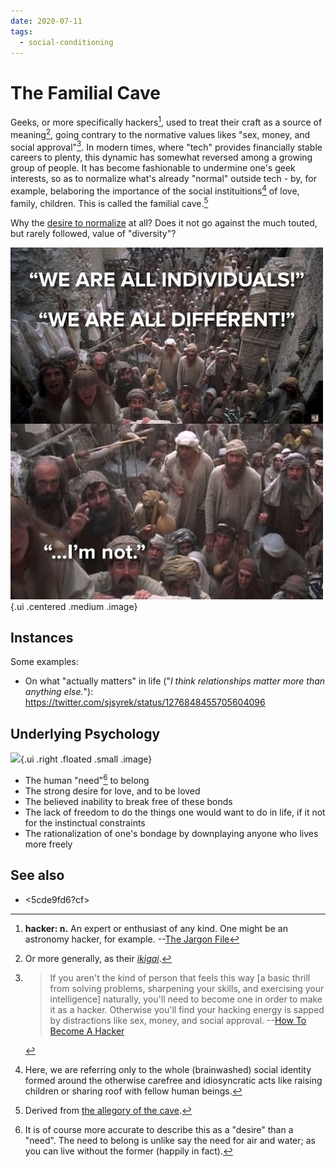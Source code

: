 ```yaml
---
date: 2020-07-11
tags:
  - social-conditioning
---
```


# The Familial Cave

Geeks, or more specifically hackers[^def], used to treat their craft as a source of meaning[^ikigai], going contrary to the normative values likes "sex, money, and social approval"[^sex]. In modern times, where "tech" provides financially stable careers to plenty, this dynamic has somewhat reversed among a growing group of people. It has become fashionable to undermine one's geek interests, so as to normalize what's already "normal" outside tech - by, for example, belaboring the importance of the social instituitions[^clarify] of love, family, children. This is called the familial cave.[^origin]

[^def]: 
    **hacker: n.** An expert or enthusiast of any kind. One might be an astronomy hacker, for example. --[The Jargon File](http://www.catb.org/jargon/html/H/hacker.html)

[^ikigai]: Or more generally, as their [*ikigai*](https://savvytokyo.com/ikigai-japanese-concept-finding-purpose-life/).

[^sex]:
    > If you aren't the kind of person that feels this way [a basic thrill from solving problems, sharpening your skills, and exercising your intelligence] naturally, you'll need to become one in order to make it as a hacker. Otherwise you'll find your hacking energy is sapped by distractions like sex, money, and social approval. --[How To Become A Hacker](http://www.catb.org/esr/faqs/hacker-howto.html#believe1)

[^clarify]: Here, we are referring only to the whole (brainwashed) social identity formed around the otherwise carefree and idiosyncratic acts like raising children or sharing roof with fellow human beings.

[^origin]: Derived from [the allegory of the cave](https://en.wikipedia.org/wiki/Allegory_of_the_cave).

Why the [desire to normalize](https://www.youtube.com/watch?v=QereR0CViMY) at all? Does it not go against the much touted, but rarely followed, value of "diversity"?

![](./static/montyindividual.png){.ui .centered .medium .image}

## Instances

Some examples:

* On what "actually matters" in life ("_I think relationships matter more than anything else._"): <https://twitter.com/sjsyrek/status/1276848455705604096>

## Underlying Psychology

![](https://upload.wikimedia.org/wikipedia/commons/thumb/b/b1/Platon_Cave_Sanraedam_1604.jpg/560px-Platon_Cave_Sanraedam_1604.jpg){.ui .right .floated .small .image}

* The human "need"[^need] to belong
* The strong desire for love, and to be loved
* The believed inability to break free of these bonds
* The lack of freedom to do the things one would want to do in life, if it not for the instinctual constraints
* The rationalization of one's bondage by downplaying anyone who lives more freely

## See also

* <5cde9fd6?cf>

[^need]: It is of course more accurate to describe this as a "desire" than a "need". The need to belong is unlike say the need for air and water; as you can live without the former (happily in fact).
